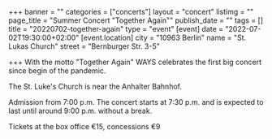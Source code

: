 +++
banner = ""
categories = ["concerts"]
layout = "concert"
listimg = ""
page_title = "Summer Concert \"Together Again\""
publish_date = ""
tags = []
title = "20220702-together-again"
type = "event"
[event]
date = "2022-07-02T19:30:00+02:00"
[event.location]
city = "10963 Berlin"
name = "St. Lukas Church"
street = "Bernburger Str. 3-5"

+++
With the motto "Together Again" WAYS celebrates the first big concert since begin of the pandemic.

The St. Luke's Church is near the Anhalter Bahnhof.

Admission from 7:00 p.m.  The concert starts at 7:30 p.m. and is expected to last until around 9:00 p.m. without a break.

Tickets at the box office €15, concessions €9